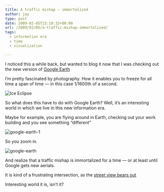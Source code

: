 ```yaml
---
title: A traffic mishap – immortalized
author: jay
type: post
date: 2009-02-05T23:19:33+00:00
url: /2009/02/05/a-traffic-mishap-immortalized/
tags:
  - information era
  - time
  - visualization

---
```

I noticed this a while back, but wanted to blog it now that I was checking out the new version of [Google Earth][1]

I’m pretty fascinated by photography. How it enables you to freeze for all time a span of time — in this case 1/1600th of a second.

![Ice Eclipse][2]

So what does this have to do with Google Earth? Well, it’s an interesting world in which we live in this new information era.

Maybe for example, you are flying around in Earth, checking out your work building and you see something “different”

![google-earth-1][3]

So you zoom in.

![google-earth][4]

And realize that a traffic mishap is immortalized for a time — or at least until Google gets new aerials.

It is kind of a frustrating intersection, as the [street view bears out][5]

Interesting world it is, isn’t it?

 [1]: http://earth.google.com
 [2]: https://photos.smugmug.com/photos/510685603_rqvY5-M.jpg
 [3]: http://sysadminrambles.files.wordpress.com/2009/02/google-earth-1.jpg
 [4]: http://sysadminrambles.files.wordpress.com/2009/02/google-earth.jpg
 [5]: http://maps.google.com/maps?t=h&hl=en&ie=UTF8&ll=35.795782,-78.696232&spn=0,359.99843&z=20&layer=c&cbll=35.795793,-78.69636&panoid=WkoIZHs_5iHp1pWV8H_fFw&cbp=12,134.04389972963176,,0,5